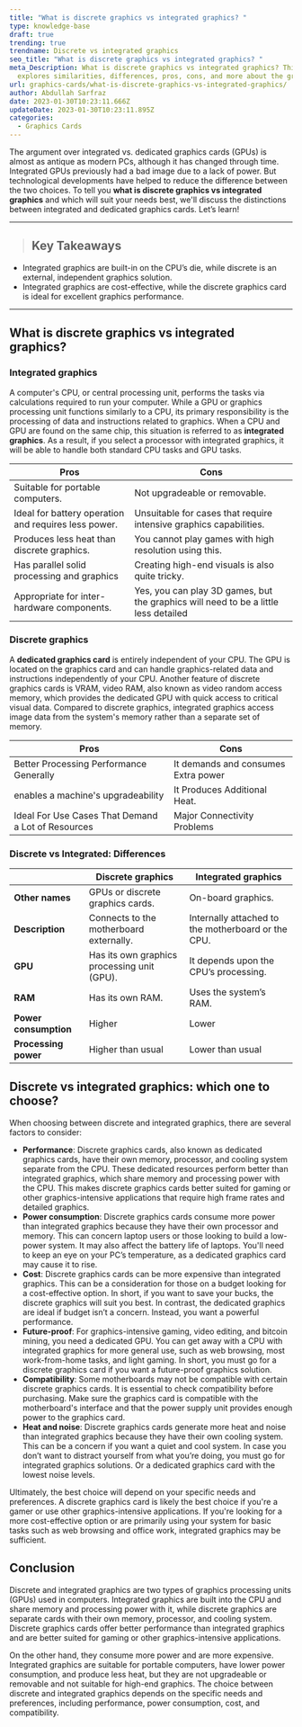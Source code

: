 ```yaml
---
title: "What is discrete graphics vs integrated graphics? "
type: knowledge-base
draft: true
trending: true
trendname: Discrete vs integrated graphics
seo_title: "What is discrete graphics vs integrated graphics? "
meta_Description: What is discrete graphics vs integrated graphics? This post
  explores similarities, differences, pros, cons, and more about the graphics.
url: graphics-cards/what-is-discrete-graphics-vs-integrated-graphics/
author: Abdullah Sarfraz
date: 2023-01-30T10:23:11.666Z
updateDate: 2023-01-30T10:23:11.895Z
categories:
  - Graphics Cards
---
```

The argument over integrated vs. dedicated graphics cards (GPUs) is almost as antique as modern PCs, although it has changed through time. Integrated GPUs previously had a bad image due to a lack of power. But technological developments have helped to reduce the difference between the two choices. To tell you **what is discrete graphics vs integrated graphics** and which will suit your needs best, we'll discuss the distinctions between integrated and dedicated graphics cards. Let’s learn!

- - -

> ## Key Takeaways

* Integrated graphics are built-in on the CPU’s die, while discrete is an external, independent graphics solution.
* Integrated graphics are cost-effective, while the discrete graphics card is ideal for excellent graphics performance.

- - -

## What is discrete graphics vs integrated graphics?

### Integrated graphics

A computer's CPU, or central processing unit, performs the tasks via calculations required to run your computer. While a GPU or graphics processing unit functions similarly to a CPU, its primary responsibility is the processing of data and instructions related to graphics. When a CPU and GPU are found on the same chip, this situation is referred to as **integrated graphics**. As a result, if you select a processor with integrated graphics, it will be able to handle both standard CPU tasks and GPU tasks.

| **Pros**                                             | **Cons**                                                                            |
| ---------------------------------------------------- | ----------------------------------------------------------------------------------- |
| Suitable for portable computers.                     | Not upgradeable or removable.                                                       |
| Ideal for battery operation and requires less power. | Unsuitable for cases that require intensive graphics capabilities.                  |
| Produces less heat than discrete graphics.           | You cannot play games with high resolution using this.                              |
| Has parallel solid processing and graphics           | Creating high-end visuals is also quite tricky.                                     |
| Appropriate for inter-hardware components.           | Yes, you can play 3D games, but the graphics will need to be a little less detailed |

### Discrete graphics

A **dedicated graphics card** is entirely independent of your CPU. The GPU is located on the graphics card and can handle graphics-related data and instructions independently of your CPU. Another feature of discrete graphics cards is VRAM, video RAM, also known as video random access memory, which provides the dedicated GPU with quick access to critical visual data. Compared to discrete graphics, integrated graphics access image data from the system's memory rather than a separate set of memory.

| **Pros**                                           | **Cons**                            |
| -------------------------------------------------- | ----------------------------------- |
| Better Processing Performance Generally            | It demands and consumes Extra power |
| enables a machine's upgradeability                 | It Produces Additional Heat.        |
| Ideal For Use Cases That Demand a Lot of Resources | Major Connectivity Problems         |

### Discrete vs Integrated: Differences

|                       | **Discrete graphics**                       | **Integrated graphics**                            |
| --------------------- | ------------------------------------------- | -------------------------------------------------- |
| **Other names**       | GPUs or discrete graphics cards.            | On-board graphics.                                 |
| **Description**       | Connects to the motherboard externally.     | Internally attached to the motherboard or the CPU. |
| **GPU**               | Has its own graphics processing unit (GPU). | It depends upon the CPU’s processing.              |
| **RAM**               | Has its own RAM.                            | Uses the system’s RAM.                             |
| **Power consumption** | Higher                                      | Lower                                              |
| **Processing power**  | Higher than usual                           | Lower than usual                                   |

## Discrete vs integrated graphics: which one to choose?

When choosing between discrete and integrated graphics, there are several factors to consider:

* **Performance**: Discrete graphics cards, also known as dedicated graphics cards, have their own memory, processor, and cooling system separate from the CPU. These dedicated resources perform better than integrated graphics, which share memory and processing power with the CPU. This makes discrete graphics cards better suited for gaming or other graphics-intensive applications that require high frame rates and detailed graphics.
* **Power consumption**: Discrete graphics cards consume more power than integrated graphics because they have their own processor and memory. This can concern laptop users or those looking to build a low-power system. It may also affect the battery life of laptops. You'll need to keep an eye on your PC’s temperature, as a dedicated graphics card may cause it to rise. 
* **Cost**: Discrete graphics cards can be more expensive than integrated graphics. This can be a consideration for those on a budget looking for a cost-effective option. In short, if you want to save your bucks, the discrete graphics will suit you best. In contrast, the dedicated graphics are ideal if budget isn’t a concern. Instead, you want a powerful performance. 
* **Future-proof**: For graphics-intensive gaming, video editing, and bitcoin mining, you need a dedicated GPU. You can get away with a CPU with integrated graphics for more general use, such as web browsing, most work-from-home tasks, and light gaming. In short, you must go for a discrete graphics card if you want a future-proof graphics solution. 
* **Compatibility**: Some motherboards may not be compatible with certain discrete graphics cards. It is essential to check compatibility before purchasing. Make sure the graphics card is compatible with the motherboard's interface and that the power supply unit provides enough power to the graphics card.
* **Heat and noise**: Discrete graphics cards generate more heat and noise than integrated graphics because they have their own cooling system. This can be a concern if you want a quiet and cool system. In case you don’t want to distract yourself from what you’re doing, you must go for integrated graphics solutions. Or a dedicated graphics card with the lowest noise levels. 

Ultimately, the best choice will depend on your specific needs and preferences. A discrete graphics card is likely the best choice if you're a gamer or use other graphics-intensive applications. If you're looking for a more cost-effective option or are primarily using your system for basic tasks such as web browsing and office work, integrated graphics may be sufficient.

## Conclusion

Discrete and integrated graphics are two types of graphics processing units (GPUs) used in computers. Integrated graphics are built into the CPU and share memory and processing power with it, while discrete graphics are separate cards with their own memory, processor, and cooling system. Discrete graphics cards offer better performance than integrated graphics and are better suited for gaming or other graphics-intensive applications.

On the other hand, they consume more power and are more expensive. Integrated graphics are suitable for portable computers, have lower power consumption, and produce less heat, but they are not upgradeable or removable and not suitable for high-end graphics. The choice between discrete and integrated graphics depends on the specific needs and preferences, including performance, power consumption, cost, and compatibility.